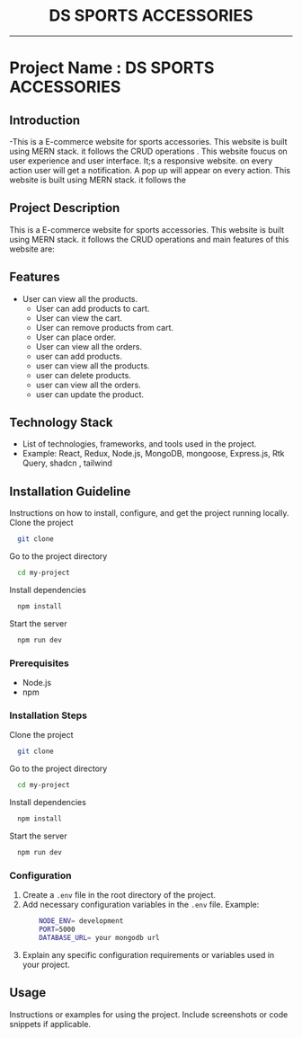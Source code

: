 
<div align="center">
  <h1> DS SPORTS ACCESSORIES </h1>
</div>

---

# Project Name : DS SPORTS ACCESSORIES

## Introduction

-This is a E-commerce website for sports accessories. This website is built using MERN stack. it follows the CRUD operations . This website foucus on user experience and user interface. It;s a responsive website. on every action user will get a notification. A pop up will appear on every action. This website is built using MERN stack. it follows the 


## Project Description
 This is a E-commerce website for sports accessories. This website is built using MERN stack. it follows the CRUD operations and main features of this website are:
  
## Features

- User can view all the products.
  - User can add products to cart.
  - User can view the cart.
  - User can remove products from cart.
  - User can place order.
  - User can view all the orders.
  - user can add products.
  - user can view all the products.
  - user can delete products.
  - user can view all the orders.
  - user can update the product.


## Technology Stack

- List of technologies, frameworks, and tools used in the project.
- Example: React, Redux, Node.js, MongoDB, mongoose, Express.js, Rtk Query, shadcn , tailwind 

## Installation Guideline

Instructions on how to install, configure, and get the project running locally.
 Clone the project
```bash
  git clone
```
Go to the project directory
```bash
  cd my-project
```
Install dependencies
```bash
  npm install
```
Start the server
```bash
  npm run dev
```

### Prerequisites

- Node.js
- npm


### Installation Steps

 Clone the project
```bash
  git clone
```
Go to the project directory
```bash
  cd my-project
```
Install dependencies
```bash
  npm install
```
Start the server
```bash
  npm run dev
```

### Configuration

1. Create a `.env` file in the root directory of the project.
2. Add necessary configuration variables in the `.env` file.
   Example:
   ```bash
       NODE_ENV= development
       PORT=5000
       DATABASE_URL= your mongodb url
   ```
3. Explain any specific configuration requirements or variables used in your project.

## Usage

Instructions or examples for using the project. Include screenshots or code snippets if applicable.